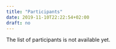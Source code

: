```yaml
---
title: "Participants"
date: 2019-11-10T22:22:54+02:00
draft: no
---
```


The list of participants is not available yet.
